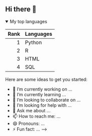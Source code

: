 ## Hi there 👋

<details open>
<summary>My top languages</summary>

| Rank | Languages |
|-----:|-----------|
|     1| Python    |
|     2| R         |
|     3| HTML      |
|     4| SQL       |

</details>

Here are some ideas to get you started:

- 🔭 I’m currently working on ...
- 🌱 I’m currently learning ...
- 👯 I’m looking to collaborate on ...
- 🤔 I’m looking for help with ...
- 💬 Ask me about ...
- 📫 How to reach me: ...
- 😄 Pronouns: ...
- ⚡ Fun fact: ...
-->
